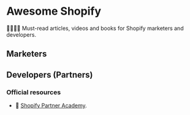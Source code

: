 # Awesome Shopify

👩‍🎓👨‍🎓 Must-read articles, videos and books for Shopify marketers and developers.

## Marketers

## Developers (Partners)

### Official resources

- 📖 [Shopify Partner Academy](https://partner-training.shopify.com/my_courses).
